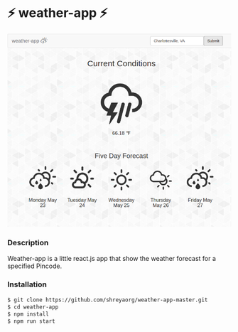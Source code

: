 # :zap: weather-app :zap:

![screenshot](./screenshot.png)

### Description

Weather-app is a little react.js app that show the weather forecast for a specified Pincode.

### Installation

```
$ git clone https://github.com/shreyaorg/weather-app-master.git
$ cd weather-app
$ npm install
$ npm run start
```
